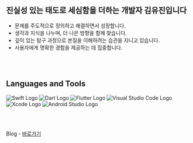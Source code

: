 ## 진실성 있는 태도로 세심함을 더하는 개발자 김유진입니다

- 문제를 주도적으로 정의하고 해결하면서 성장합니다.
- 생각과 지식을 나누며, 더 나은 방향을 함께 찾습니다.
- 깊이 있는 탐구 과정으로 본질을 이해하려는 습관을 지니고 있습니다.
- 사용자에게 명확한 경험을 제공하는 데 집중합니다.

<br />
<br />

## Languages and Tools

<img src="https://img.shields.io/badge/Swift-F05138?style=flat&logo=Swift&logoColor=FFF" alt="Swift Logo" /> <img src="https://img.shields.io/badge/Dart-0553B1?style=flate&logo=Dart&logoColor=FFF" alt="Dart Logo" /> <img src="https://img.shields.io/badge/Flutter-0553B1?style=flat&logo=Flutter&logoColor=FFF" alt="Flutter Logo" /> <img src="https://img.shields.io/badge/VScode-007ACC?style=flat&logo=VisualStudioCode&logoColor=FFF" alt="Visual Studio Code Logo" /> <img src="https://img.shields.io/badge/Xcode-147EFB?style=flat&logo=Xcode&logoColor=FFF" alt="Xcode Logo" /> <img src="https://img.shields.io/badge/AndroidStudio-FFF?style=flat&logo=AndroidStudio&logoColor=3DDC84" alt="Android Studio Logo" />
<!-- <img src="https://img.shields.io/badge/SwiftUI-007FFF?style=flat&logo=Swift&logoColor=000" /> -->

<!--
---

<h3 align="center"> GitHub Streak </h3>
<div align="center">
    <img src="https://github-readme-streak-stats.herokuapp.com/?user=yujinkim1&theme=swift&hide_border=true" />
</div>

---
-->

<br />
<br />

Blog - [바로가기](https://inblog.ai/yujinkim1)

<!-- 
<div align="center"><a href="https://github.com/yujinkim1/yujinkim1/tree/main-en">EN</a></div> 
-->
